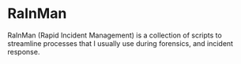 # RaInMan

RaInMan (Rapid Incident Management) is a collection of scripts to streamline processes
that I usually use during forensics, and incident response. 
